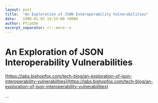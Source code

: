 ```yaml
---
layout: post
title:  "An Exploration of JSON Interoperability Vulnerabilities"
date:   1990-01-01 19:55:00 +0000
author: PfiatDe
excerpt_separator: <!--more-->
---
```


# An Exploration of JSON Interoperability Vulnerabilities
[https://labs.bishopfox.com/tech-blog/an-exploration-of-json-interoperability-vulnerabilities](https://labs.bishopfox.com/tech-blog/an-exploration-of-json-interoperability-vulnerabilities)

...
<!--more-->
